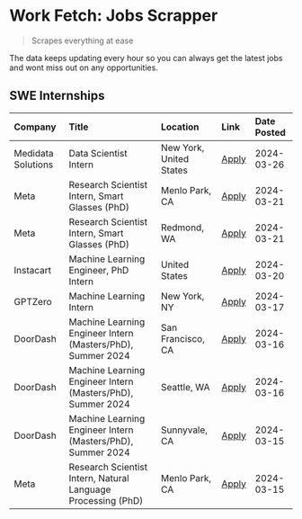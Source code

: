 # Work Fetch: Jobs Scrapper
> Scrapes everything at ease

The data keeps updating every hour so you can always get the latest jobs and wont miss out on any opportunities.

## SWE Internships
<!--START_SECTION:workfetch-->
| Company            | Title                                                        | Location                | Link                                                                                                                                                                                                                                                                       | Date Posted   |
|:-------------------|:-------------------------------------------------------------|:------------------------|:---------------------------------------------------------------------------------------------------------------------------------------------------------------------------------------------------------------------------------------------------------------------------|:--------------|
| Medidata Solutions | Data Scientist Intern                                        | New York, United States | [Apply](https://www.linkedin.com/jobs/view/data-scientist-intern-at-medidata-solutions-3810253704?refId=5nPjR4P4r2xaSx2WHYMyhg%3D%3D&trackingId=junIRPR7QclX%2BEOMmTEuqw%3D%3D&position=5&pageNum=0&trk=public_jobs_jserp-result_search-card)                              | 2024-03-26    |
| Meta               | Research Scientist Intern, Smart Glasses (PhD)               | Menlo Park, CA          | [Apply](https://www.linkedin.com/jobs/view/research-scientist-intern-smart-glasses-phd-at-meta-3811308332?refId=5nPjR4P4r2xaSx2WHYMyhg%3D%3D&trackingId=QXqh05kuvJ5%2FhVxJaY81Mg%3D%3D&position=10&pageNum=0&trk=public_jobs_jserp-result_search-card)                     | 2024-03-21    |
| Meta               | Research Scientist Intern, Smart Glasses (PhD)               | Redmond, WA             | [Apply](https://www.linkedin.com/jobs/view/research-scientist-intern-smart-glasses-phd-at-meta-3811304794?refId=5nPjR4P4r2xaSx2WHYMyhg%3D%3D&trackingId=kcCid71Phgzdiexuk5V6bQ%3D%3D&position=11&pageNum=0&trk=public_jobs_jserp-result_search-card)                       | 2024-03-21    |
| Instacart          | Machine Learning Engineer, PhD Intern                        | United States           | [Apply](https://www.linkedin.com/jobs/view/machine-learning-engineer-phd-intern-at-instacart-3815634369?refId=5nPjR4P4r2xaSx2WHYMyhg%3D%3D&trackingId=SED3iWYY9rHz6lTOfDbNxw%3D%3D&position=6&pageNum=0&trk=public_jobs_jserp-result_search-card)                          | 2024-03-20    |
| GPTZero            | Machine Learning Intern                                      | New York, NY            | [Apply](https://www.linkedin.com/jobs/view/machine-learning-intern-at-gptzero-3860723963?refId=5nPjR4P4r2xaSx2WHYMyhg%3D%3D&trackingId=5VmdWvqmbOOWy30e9omy1w%3D%3D&position=12&pageNum=0&trk=public_jobs_jserp-result_search-card)                                        | 2024-03-17    |
| DoorDash           | Machine Learning Engineer Intern (Masters/PhD), Summer 2024  | San Francisco, CA       | [Apply](https://www.linkedin.com/jobs/view/machine-learning-engineer-intern-masters-phd-summer-2024-at-doordash-3736457737?refId=5nPjR4P4r2xaSx2WHYMyhg%3D%3D&trackingId=cwdgIY5wGHarjKKv2vEN%2Fg%3D%3D&position=3&pageNum=0&trk=public_jobs_jserp-result_search-card)     | 2024-03-16    |
| DoorDash           | Machine Learning Engineer Intern (Masters/PhD), Summer 2024  | Seattle, WA             | [Apply](https://www.linkedin.com/jobs/view/machine-learning-engineer-intern-masters-phd-summer-2024-at-doordash-3736455966?refId=5nPjR4P4r2xaSx2WHYMyhg%3D%3D&trackingId=Zt9LxaZx22SZM3zzbPyJlg%3D%3D&position=4&pageNum=0&trk=public_jobs_jserp-result_search-card)       | 2024-03-16    |
| DoorDash           | Machine Learning Engineer Intern (Masters/PhD), Summer 2024  | Sunnyvale, CA           | [Apply](https://www.linkedin.com/jobs/view/machine-learning-engineer-intern-masters-phd-summer-2024-at-doordash-3736454973?refId=5nPjR4P4r2xaSx2WHYMyhg%3D%3D&trackingId=D1RJCX%2BKS3%2FUf9%2BowCrobw%3D%3D&position=2&pageNum=0&trk=public_jobs_jserp-result_search-card) | 2024-03-15    |
| Meta               | Research Scientist Intern, Natural Language Processing (PhD) | Menlo Park, CA          | [Apply](https://www.linkedin.com/jobs/view/research-scientist-intern-natural-language-processing-phd-at-meta-3858718375?refId=5nPjR4P4r2xaSx2WHYMyhg%3D%3D&trackingId=gUmQaa1Expxj3xwTCIdvMQ%3D%3D&position=13&pageNum=0&trk=public_jobs_jserp-result_search-card)         | 2024-03-15    |
<!--END_SECTION:workfetch-->
